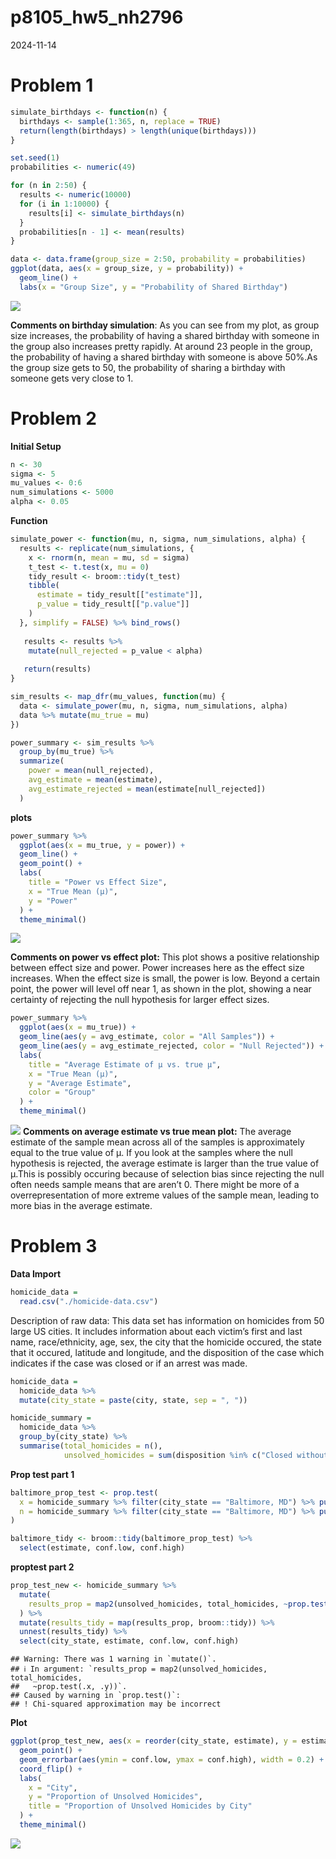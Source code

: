 p8105_hw5_nh2796
================
2024-11-14

# Problem 1

``` r
simulate_birthdays <- function(n) {
  birthdays <- sample(1:365, n, replace = TRUE)
  return(length(birthdays) > length(unique(birthdays)))
}
```

``` r
set.seed(1)
probabilities <- numeric(49)

for (n in 2:50) {
  results <- numeric(10000)
  for (i in 1:10000) {
    results[i] <- simulate_birthdays(n)
  }
  probabilities[n - 1] <- mean(results)
}
```

``` r
data <- data.frame(group_size = 2:50, probability = probabilities)
ggplot(data, aes(x = group_size, y = probability)) + 
  geom_line() + 
  labs(x = "Group Size", y = "Probability of Shared Birthday")
```

![](p8105_hw5_nh2796_files/figure-gfm/unnamed-chunk-3-1.png)<!-- -->

**Comments on birthday simulation**: As you can see from my plot, as
group size increases, the probability of having a shared birthday with
someone in the group also increases pretty rapidly. At around 23 people
in the group, the probability of having a shared birthday with someone
is above 50%.As the group size gets to 50, the probability of sharing a
birthday with someone gets very close to 1.

# Problem 2

**Initial Setup**

``` r
n <- 30
sigma <- 5
mu_values <- 0:6
num_simulations <- 5000
alpha <- 0.05
```

**Function**

``` r
simulate_power <- function(mu, n, sigma, num_simulations, alpha) {
  results <- replicate(num_simulations, {
    x <- rnorm(n, mean = mu, sd = sigma)
    t_test <- t.test(x, mu = 0)
    tidy_result <- broom::tidy(t_test)
    tibble(
      estimate = tidy_result[["estimate"]],
      p_value = tidy_result[["p.value"]]
    )
  }, simplify = FALSE) %>% bind_rows()
 
   results <- results %>%
    mutate(null_rejected = p_value < alpha)
  
   return(results)
}
```

``` r
sim_results <- map_dfr(mu_values, function(mu) {
  data <- simulate_power(mu, n, sigma, num_simulations, alpha)
  data %>% mutate(mu_true = mu)
})
```

``` r
power_summary <- sim_results %>%
  group_by(mu_true) %>%
  summarize(
    power = mean(null_rejected),
    avg_estimate = mean(estimate),
    avg_estimate_rejected = mean(estimate[null_rejected])
  )
```

**plots**

``` r
power_summary %>%
  ggplot(aes(x = mu_true, y = power)) +
  geom_line() +
  geom_point() +
  labs(
    title = "Power vs Effect Size",
    x = "True Mean (µ)",
    y = "Power"
  ) +
  theme_minimal()
```

![](p8105_hw5_nh2796_files/figure-gfm/unnamed-chunk-8-1.png)<!-- -->

**Comments on power vs effect plot:** This plot shows a positive
relationship between effect size and power. Power increases here as the
effect size increases. When the effect size is small, the power is low.
Beyond a certain point, the power will level off near 1, as shown in the
plot, showing a near certainty of rejecting the null hypothesis for
larger effect sizes.

``` r
power_summary %>%
  ggplot(aes(x = mu_true)) +
  geom_line(aes(y = avg_estimate, color = "All Samples")) +
  geom_line(aes(y = avg_estimate_rejected, color = "Null Rejected")) +
  labs(
    title = "Average Estimate of µ vs. true µ",
    x = "True Mean (µ)",
    y = "Average Estimate",
    color = "Group"
  ) +
  theme_minimal()
```

![](p8105_hw5_nh2796_files/figure-gfm/unnamed-chunk-9-1.png)<!-- -->
**Comments on average estimate vs true mean plot:** The average estimate
of the sample mean across all of the samples is approximately equal to
the true value of µ. If you look at the samples where the null
hypothesis is rejected, the average estimate is larger than the true
value of µ.This is possibly occuring because of selection bias since
rejecting the null often needs sample means that are aren’t 0. There
might be more of a overrepresentation of more extreme values of the
sample mean, leading to more bias in the average estimate.

# **Problem 3**

**Data Import**

``` r
homicide_data =
  read.csv("./homicide-data.csv")
```

Description of raw data: This data set has information on homicides from
50 large US cities. It includes information about each victim’s first
and last name, race/ethnicity, age, sex, the city that the homicide
occured, the state that it occured, latitude and longitude, and the
disposition of the case which indicates if the case was closed or if an
arrest was made.

``` r
homicide_data = 
  homicide_data %>%
  mutate(city_state = paste(city, state, sep = ", "))
```

``` r
homicide_summary =
  homicide_data %>%
  group_by(city_state) %>%
  summarise(total_homicides = n(), 
            unsolved_homicides = sum(disposition %in% c("Closed without arrest", "Open/No arrest")))
```

**Prop test part 1**

``` r
baltimore_prop_test <- prop.test(
  x = homicide_summary %>% filter(city_state == "Baltimore, MD") %>% pull(unsolved_homicides),
  n = homicide_summary %>% filter(city_state == "Baltimore, MD") %>% pull(total_homicides)
)

baltimore_tidy <- broom::tidy(baltimore_prop_test) %>% 
  select(estimate, conf.low, conf.high)
```

**proptest part 2**

``` r
prop_test_new <- homicide_summary %>% 
  mutate(
    results_prop = map2(unsolved_homicides, total_homicides, ~prop.test(.x, .y))
  ) %>% 
  mutate(results_tidy = map(results_prop, broom::tidy)) %>% 
  unnest(results_tidy) %>% 
  select(city_state, estimate, conf.low, conf.high)
```

    ## Warning: There was 1 warning in `mutate()`.
    ## ℹ In argument: `results_prop = map2(unsolved_homicides, total_homicides,
    ##   ~prop.test(.x, .y))`.
    ## Caused by warning in `prop.test()`:
    ## ! Chi-squared approximation may be incorrect

**Plot**

``` r
ggplot(prop_test_new, aes(x = reorder(city_state, estimate), y = estimate)) +
  geom_point() +
  geom_errorbar(aes(ymin = conf.low, ymax = conf.high), width = 0.2) +
  coord_flip() + 
  labs(
    x = "City", 
    y = "Proportion of Unsolved Homicides",
    title = "Proportion of Unsolved Homicides by City"
  ) +
  theme_minimal()
```

![](p8105_hw5_nh2796_files/figure-gfm/unnamed-chunk-15-1.png)<!-- -->
